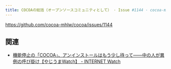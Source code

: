 ```yaml
---
title: COCOAの総括（オープンソースコミュニティとして） · Issue #1144 · cocoa-mhlw/cocoa
---
```


https://github.com/cocoa-mhlw/cocoa/issues/1144



## 関連

- [機能停止の「COCOA」、アンインストールはもう少し待って――中の人が異例の呼び掛け【やじうまWatch】 - INTERNET Watch](https://internet.watch.impress.co.jp/docs/yajiuma/1440132.html)

